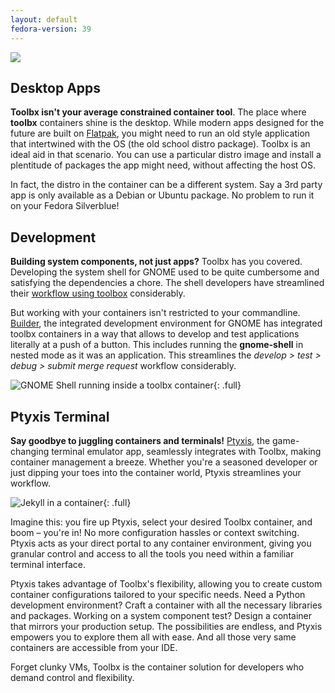 ```yaml
---
layout: default
fedora-version: 39
---
```


<picture class="full pixels">
    <source srcset="../assets/builder-dark.gif" media="(prefers-color-scheme: dark)">
    <img src="../assets/builder.gif">
</picture>

## Desktop Apps
**Toolbx isn't your average constrained container tool**. The place where **toolbx** containers shine is the desktop. While modern apps designed for the future are built on [Flatpak](https://flatpak.org), you might need to run an old style application that intertwined with the OS (the old school distro package). Toolbx is an ideal aid in that scenario. You can use a particular distro image and install a plentitude of packages the app might need, without affecting the host OS. 

In fact, the distro in the container can be a different system. Say a 3rd party app is only available as a Debian or Ubuntu package. No problem to run it on your Fedora Silverblue!

## Development
**Building system components, not just apps?** Toolbx has you covered. Developing the system shell for GNOME used to be quite cumbersome and satisfying the dependencies a chore. The shell developers have streamlined their [workflow using toolbox](https://gitlab.gnome.org/GNOME/gnome-shell/-/tree/main/tools/toolbox?ref_type=heads) considerably.

But working with your containers isn't restricted to your commandline. [Builder](https://flathub.org/apps/org.gnome.Builder), the integrated development environment for GNOME has integrated toolbx containers in a way that allows to develop and test applications literally at a push of a button. This includes running the **gnome-shell** in nested mode as it was an application. This streamlines the *develop > test > debug > submit merge request* workflow considerably.

![GNOME Shell running inside a toolbx container](../assets/builder-shell-toolbx.webp){: .full}

## Ptyxis Terminal

**Say goodbye to juggling containers and terminals!** [Ptyxis](https://gitlab.gnome.org/chergert/prompt), the game-changing terminal emulator app, seamlessly integrates with Toolbx, making container management a breeze. Whether you're a seasoned developer or just dipping your toes into the container world, Ptyxis streamlines your workflow.

![Jekyll in a container](../assets/ptyxis.webp){: .full}

Imagine this: you fire up Ptyxis, select your desired Toolbx container, and boom – you're in! No more configuration hassles or context switching. Ptyxis acts as your direct portal to any container environment, giving you granular control and access to all the tools you need within a familiar terminal interface.

Ptyxis takes advantage of Toolbx's flexibility, allowing you to create custom container configurations tailored to your specific needs. Need a Python development environment? Craft a container with all the necessary libraries and packages. Working on a system component test? Design a container that mirrors your production setup. The possibilities are endless, and Ptyxis empowers you to explore them all with ease. And all those very same containers are accessible from your IDE.

Forget clunky VMs, Toolbx is the container solution for developers who demand control and flexibility.
